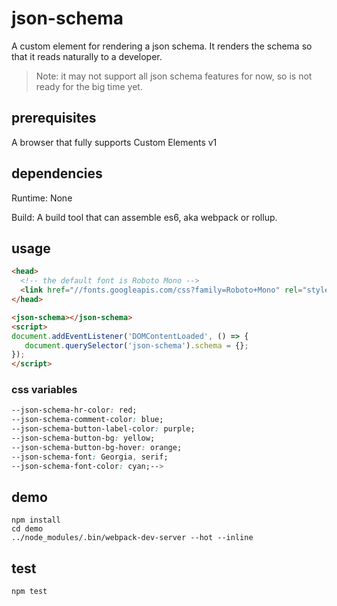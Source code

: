 # json-schema

A custom element for rendering a json schema. It renders the schema so that it reads naturally to a developer.

> Note: it may not support all json schema features for now, so is not ready for the big time yet.

## prerequisites

A browser that fully supports Custom Elements v1

## dependencies

Runtime: None

Build: A build tool that can assemble es6, aka webpack or rollup.


## usage 

```html
<head>
  <!-- the default font is Roboto Mono -->
  <link href="//fonts.googleapis.com/css?family=Roboto+Mono" rel="stylesheet">
</head>

<json-schema></json-schema>
<script>
document.addEventListener('DOMContentLoaded', () => {
   document.querySelector('json-schema').schema = {};
});
</script>
```

### css variables

```css
--json-schema-hr-color: red;
--json-schema-comment-color: blue;
--json-schema-button-label-color: purple;
--json-schema-button-bg: yellow;
--json-schema-button-bg-hover: orange;
--json-schema-font: Georgia, serif;
--json-schema-font-color: cyan;-->

```


## demo 

```shell
npm install 
cd demo 
../node_modules/.bin/webpack-dev-server --hot --inline
```

## test 

```
npm test 
```